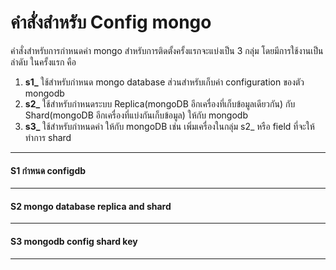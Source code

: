 # คำสั่งสำหรับ Config mongo
คำสั่งสำหรับการกำหนดค่า mongo สำหรับการติดตั้งครั้งแรกจะแบ่งเป็น 3 กลุ่ม โดยมีการใช้งานเป็นลำดับ ในครั้งแรก คือ
1. **s1_** ใช้สำหรับกำหนด mongo database ส่วนสำหรับเก็บค่า configuration ของตัว mongodb
2. **s2_** ใช้สำหรับกำหนดระบบ Replica(mongoDB อีกเครื่องที่เก็บข้อมูลเดียวกัน) กับ Shard(mongoDB อีกเครื่องที่แบ่งกันเก็บข้อมูล) ให้กับ mongodb
3. **s3_** ใช้สำหรับกำหนดค่า ให้กับ mongoDB เช่น เพิ่มเครื่องในกลุ่ม s2_ หรือ field ที่จะให้ทำการ shard
---
#### S1 กำหนด configdb


---
#### S2 mongo database replica and shard


---
#### S3 mongodb config shard key


---

